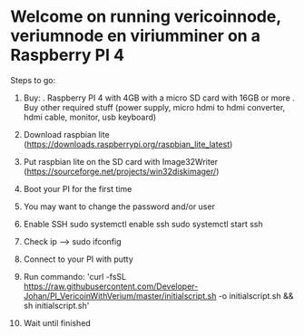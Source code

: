 # Welcome on running vericoinnode, veriumnode en viriumminer on a Raspberry PI 4Steps to go: 1. Buy: . Raspberry PI 4 with 4GB with a micro SD card with 16GB or more . Buy other required stuff (power supply, micro hdmi to hdmi converter, hdmi cable, monitor, usb keyboard) 2. Download raspbian lite 																							(https://downloads.raspberrypi.org/raspbian_lite_latest) 3. Put raspbian lite on the SD card with Image32Writer																(https://sourceforge.net/projects/win32diskimager/) 4. Boot your PI for the first time 5. You may want to change the password and/or user 6. Enable SSH    sudo systemctl enable ssh    sudo systemctl start ssh 7. Check ip --> sudo ifconfig 8. Connect to your PI with putty 9. Run commando: 'curl -fsSL https://raw.githubusercontent.com/Developer-Johan/PI_VericoinWithVerium/master/initialscript.sh -o initialscript.sh && sh initialscript.sh'10. Wait until finished